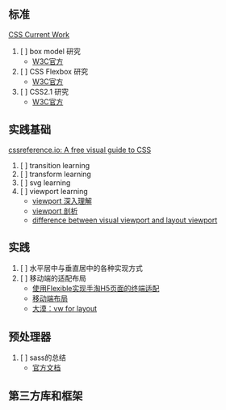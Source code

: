 
## 标准
[CSS Current Work](https://www.w3.org/Style/CSS/current-work)

  1. [ ] box model 研究
     - [W3C官方](https://www.w3.org/TR/css3-box/)
  2. [ ] CSS Flexbox 研究
     - [W3C官方](https://www.w3.org/TR/css-flexbox-1/)
  3. [ ] CSS2.1 研究
     - [W3C官方](https://www.w3.org/TR/CSS2/)

## 实践基础
[cssreference.io: A free visual guide to CSS](https://cssreference.io/)
  1. [ ] transition learning
  2. [ ] transform learning
  3. [ ] svg learning
  4. [ ] viewport learning
     - [viewport 深入理解](http://www.cnblogs.com/2050/p/3877280.html)
     - [viewport 剖析](https://www.w3cplus.com/css/viewports.html)
     - [difference between visual viewport and layout viewport](https://stackoverflow.com/questions/6333927/difference-between-visual-viewport-and-layout-viewport)

## 实践
  1. [ ] 水平居中与垂直居中的各种实现方式
  2. [ ] 移动端的适配布局
     - [使用Flexible实现手淘H5页面的终端适配](https://github.com/amfe/article/issues/17)
     - [移动端布局](http://web.jobbole.com/91853/)
     - [大漠：vw for layout](https://www.w3cplus.com/css/vw-for-layout.html)
## 预处理器
  1. [ ] sass的总结
     - [官方文档](http://sass-lang.com/documentation/file.SASS_REFERENCE.html)

## 第三方库和框架

